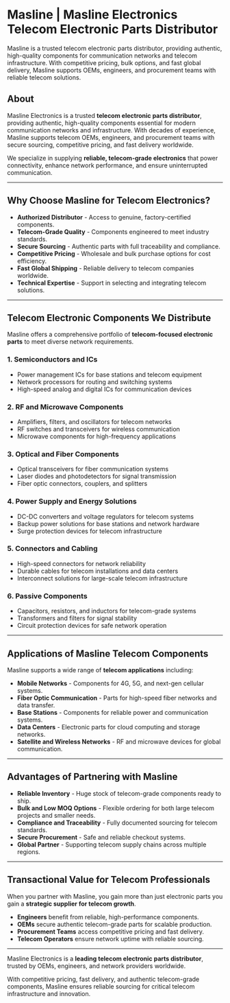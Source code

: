 # Masline | Masline Electronics Telecom Electronic Parts Distributor
Masline is a trusted telecom electronic parts distributor, providing authentic, high-quality components for communication networks and telecom infrastructure. With competitive pricing, bulk options, and fast global delivery, Masline supports OEMs, engineers, and procurement teams with reliable telecom solutions.

## About
Masline Electronics is a trusted **telecom electronic parts distributor**, providing authentic, high-quality components essential for modern communication networks and infrastructure. With decades of experience, Masline supports telecom OEMs, engineers, and procurement teams with secure sourcing, competitive pricing, and fast delivery worldwide.

We specialize in supplying **reliable, telecom-grade electronics** that power connectivity, enhance network performance, and ensure uninterrupted communication.

---

## Why Choose Masline for Telecom Electronics?

- **Authorized Distributor** - Access to genuine, factory-certified components.  
- **Telecom-Grade Quality** - Components engineered to meet industry standards.  
- **Secure Sourcing** - Authentic parts with full traceability and compliance.  
- **Competitive Pricing** - Wholesale and bulk purchase options for cost efficiency.  
- **Fast Global Shipping** - Reliable delivery to telecom companies worldwide.  
- **Technical Expertise** - Support in selecting and integrating telecom solutions.  

---

## Telecom Electronic Components We Distribute

Masline offers a comprehensive portfolio of **telecom-focused electronic parts** to meet diverse network requirements.  

### 1. Semiconductors and ICs
- Power management ICs for base stations and telecom equipment  
- Network processors for routing and switching systems  
- High-speed analog and digital ICs for communication devices  

### 2. RF and Microwave Components
- Amplifiers, filters, and oscillators for telecom networks  
- RF switches and transceivers for wireless communication  
- Microwave components for high-frequency applications  

### 3. Optical and Fiber Components
- Optical transceivers for fiber communication systems  
- Laser diodes and photodetectors for signal transmission  
- Fiber optic connectors, couplers, and splitters  

### 4. Power Supply and Energy Solutions
- DC-DC converters and voltage regulators for telecom systems  
- Backup power solutions for base stations and network hardware  
- Surge protection devices for telecom infrastructure  

### 5. Connectors and Cabling
- High-speed connectors for network reliability  
- Durable cables for telecom installations and data centers  
- Interconnect solutions for large-scale telecom infrastructure  

### 6. Passive Components
- Capacitors, resistors, and inductors for telecom-grade systems  
- Transformers and filters for signal stability  
- Circuit protection devices for safe network operation  

---

## Applications of Masline Telecom Components

Masline supports a wide range of **telecom applications** including:  

- **Mobile Networks** - Components for 4G, 5G, and next-gen cellular systems.  
- **Fiber Optic Communication** - Parts for high-speed fiber networks and data transfer.  
- **Base Stations** - Components for reliable power and communication systems.  
- **Data Centers** - Electronic parts for cloud computing and storage networks.  
- **Satellite and Wireless Networks** - RF and microwave devices for global communication.  

---

## Advantages of Partnering with Masline

- **Reliable Inventory** - Huge stock of telecom-grade components ready to ship.  
- **Bulk and Low MOQ Options** - Flexible ordering for both large telecom projects and smaller needs.  
- **Compliance and Traceability** - Fully documented sourcing for telecom standards.  
- **Secure Procurement** - Safe and reliable checkout systems.  
- **Global Partner** - Supporting telecom supply chains across multiple regions.  

---

## Transactional Value for Telecom Professionals

When you partner with Masline, you gain more than just electronic parts you gain a **strategic supplier for telecom growth**.  

- **Engineers** benefit from reliable, high-performance components.  
- **OEMs** secure authentic telecom-grade parts for scalable production.  
- **Procurement Teams** access competitive pricing and fast delivery.  
- **Telecom Operators** ensure network uptime with reliable sourcing.  

---

Masline Electronics is a **leading telecom electronic parts distributor**, trusted by OEMs, engineers, and network providers worldwide.  

With competitive pricing, fast delivery, and authentic telecom-grade components, Masline ensures reliable sourcing for critical telecom infrastructure and innovation.
